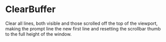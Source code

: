 # ClearBuffer

Clear all lines, both visible and those scrolled off the top of the viewport,
making the prompt line the new first line and resetting the scrollbar thumb to
the full height of the window.
